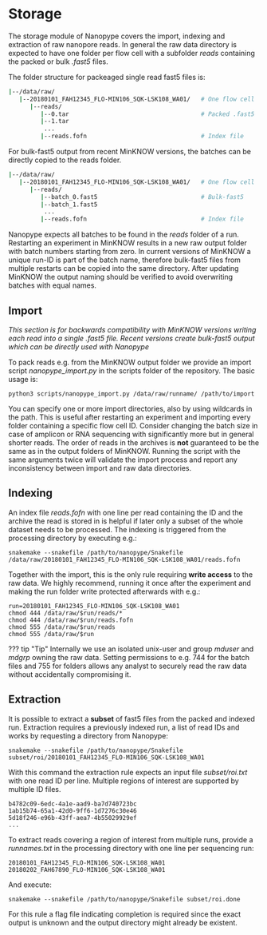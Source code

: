 # Storage

The storage module of Nanopype covers the import, indexing and extraction of raw nanopore reads. In general the raw data directory is expected to have one folder per flow cell with a subfolder *reads* containing the packed or bulk *.fast5* files.

The folder structure for packeaged single read fast5 files is:

```sh
|--/data/raw/
   |--20180101_FAH12345_FLO-MIN106_SQK-LSK108_WA01/   # One flow cell
      |--reads/
         |--0.tar                                     # Packed .fast5
         |--1.tar
          ...
         |--reads.fofn                                # Index file
```

For bulk-fast5 output from recent MinKNOW versions, the batches can be directly copied to the reads folder.

```sh
|--/data/raw/
   |--20180101_FAH12345_FLO-MIN106_SQK-LSK108_WA01/   # One flow cell
      |--reads/
         |--batch_0.fast5                             # Bulk-fast5
         |--batch_1.fast5
          ...
         |--reads.fofn                                # Index file
```

Nanopype expects all batches to be found in the *reads* folder of a run. Restarting an experiment in MinKNOW results in a new raw output folder with batch numbers starting from zero. In current versions of MinKNOW a unique run-ID is part of the batch name, therefore bulk-fast5 files from multiple restarts can be copied into the same directory. After updating MinKNOW the output naming should be verified to avoid overwriting batches with equal names.


## Import

*This section is for backwards compatibility with MinKNOW versions writing each read into a single .fast5 file. Recent versions create bulk-fast5 output which can be directly used with Nanopype*

To pack reads e.g. from the MinKNOW output folder we provide an import script *nanopype_import.py* in the scripts folder of the repository. The basic usage is:

    python3 scripts/nanopype_import.py /data/raw/runname/ /path/to/import

You can specify one or more import directories, also by using wildcards in the path. This is useful after restarting an experiment and importing every folder containing a specific flow cell ID. Consider changing the batch size in case of amplicon or RNA sequencing with significantly more but in general shorter reads.
The order of reads in the archives is **not** guaranteed to be the same as in the output folders of MinKNOW. Running the script with the same arguments twice will validate the import process and report any inconsistency between import and raw data directories.

## Indexing

An index file *reads.fofn* with one line per read containing the ID and the archive the read is stored in is helpful if later only a subset of the whole dataset needs to be processed. The indexing is triggered from the processing directory by executing e.g.:

    snakemake --snakefile /path/to/nanopype/Snakefile /data/raw/20180101_FAH12345_FLO-MIN106_SQK-LSK108_WA01/reads.fofn

Together with the import, this is the only rule requiring **write access** to the raw data. We highly recommend, running it once after the experiment and making the run folder write protected afterwards with e.g.:

    run=20180101_FAH12345_FLO-MIN106_SQK-LSK108_WA01
    chmod 444 /data/raw/$run/reads/*
    chmod 444 /data/raw/$run/reads.fofn
    chmod 555 /data/raw/$run/reads
    chmod 555 /data/raw/$run

??? tip "Tip"
    Internally we use an isolated unix-user and group *mduser* and *mdgrp* owning the raw data. Setting permissions to e.g. 744 for the batch files and 755 for folders allows any analyst to securely read the raw data without accidentally compromising it.

## Extraction

It is possible to extract a **subset** of fast5 files from the packed and indexed run. Extraction requires a previously indexed run, a list of read IDs and works by requesting a directory from Nanopype:

    snakemake --snakefile /path/to/nanopype/Snakefile subset/roi/20180101_FAH12345_FLO-MIN106_SQK-LSK108_WA01

With this command the extraction rule expects an input file *subset/roi.txt* with one read ID per line. Multiple regions of interest are supported by multiple ID files.

    b4782c09-6edc-4a1e-aad9-ba7d740723bc
    1ab15b74-65a1-42d0-9ff6-1d7276c30e46
    5d18f246-e96b-43ff-aea7-4b55029929ef
    ...

To extract reads covering a region of interest from multiple runs, provide a *runnames.txt* in the processing directory with one line per sequencing run:

    20180101_FAH12345_FLO-MIN106_SQK-LSK108_WA01
    20180202_FAH67890_FLO-MIN106_SQK-LSK108_WA01

And execute:

    snakemake --snakefile /path/to/nanopype/Snakefile subset/roi.done

For this rule a flag file indicating completion is required since the exact output is unknown and the output directory might already be existent.
